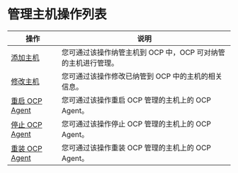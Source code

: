 # 管理主机操作列表

|                             操作                              |                 说明                  |
|-------------------------------------------------------------|-------------------------------------|
| [添加主机](../600.management-host/200.add-host.md)         | 您可通过该操作纳管主机到 OCP 中，OCP 可对纳管的主机进行管理。 |
| [修改主机](../600.management-host/300.modify-host.md)         | 您可通过该操作修改已纳管到 OCP 中的主机的相关信息。        |
| [重启 OCP Agent](../600.management-host/400.restart-the-ocp-agent.md) | 您可通过该操作重启 OCP 管理的主机上的 OCP Agent。    |
| [停止 OCP Agent](../600.management-host/500.stop-the-ocp-agent.md) | 您可通过该操作停止 OCP 管理的主机上的 OCP Agent。    |
| [重装 OCP Agent](../600.management-host/600.reinstall-ocp-agent.md) | 您可通过该操作重装 OCP 管理的主机上的 OCP Agent。    |
